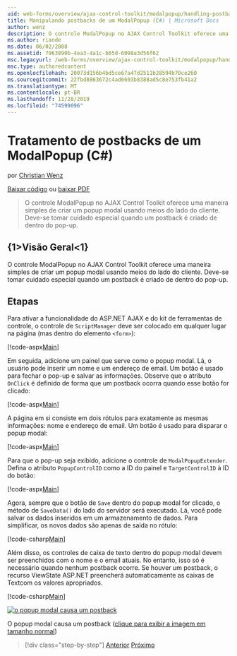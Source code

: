 ```yaml
---
uid: web-forms/overview/ajax-control-toolkit/modalpopup/handling-postbacks-from-a-modalpopup-cs
title: Manipulando postbacks de um ModalPopup (C#) | Microsoft Docs
author: wenz
description: O controle ModalPopup no AJAX Control Toolkit oferece uma maneira simples de criar um popup modal usando meios do lado do cliente. Deve-se tomar cuidado especial quando um PDV...
ms.author: riande
ms.date: 06/02/2008
ms.assetid: 7963890b-4ea3-4a1c-b65d-6098a3d56f62
msc.legacyurl: /web-forms/overview/ajax-control-toolkit/modalpopup/handling-postbacks-from-a-modalpopup-cs
msc.type: authoredcontent
ms.openlocfilehash: 20073d156b4bd5ce67a47d2511b28594b70ce260
ms.sourcegitcommit: 22fbd8863672c4ad6693b8388ad5c8e753fb41a2
ms.translationtype: MT
ms.contentlocale: pt-BR
ms.lasthandoff: 11/28/2019
ms.locfileid: "74599096"
---
```

# <a name="handling-postbacks-from-a-modalpopup-c"></a>Tratamento de postbacks de um ModalPopup (C#)

por [Christian Wenz](https://github.com/wenz)

[Baixar código](https://download.microsoft.com/download/2/4/0/24052038-f942-4336-905b-b60ae56f0dd5/ModalPopup3.cs.zip) ou [baixar PDF](https://download.microsoft.com/download/b/6/a/b6ae89ee-df69-4c87-9bfb-ad1eb2b23373/modalpopup3CS.pdf)

> O controle ModalPopup no AJAX Control Toolkit oferece uma maneira simples de criar um popup modal usando meios do lado do cliente. Deve-se tomar cuidado especial quando um postback é criado de dentro do pop-up.

## <a name="overview"></a>{1&gt;Visão Geral&lt;1}

O controle ModalPopup no AJAX Control Toolkit oferece uma maneira simples de criar um popup modal usando meios do lado do cliente. Deve-se tomar cuidado especial quando um postback é criado de dentro do pop-up.

## <a name="steps"></a>Etapas

Para ativar a funcionalidade do ASP.NET AJAX e do kit de ferramentas de controle, o controle de `ScriptManager` deve ser colocado em qualquer lugar na página (mas dentro do elemento `<form>`):

[!code-aspx[Main](handling-postbacks-from-a-modalpopup-cs/samples/sample1.aspx)]

Em seguida, adicione um painel que serve como o popup modal. Lá, o usuário pode inserir um nome e um endereço de email. Um botão é usado para fechar o pop-up e salvar as informações. Observe que o atributo `OnClick` é definido de forma que um postback ocorra quando esse botão for clicado:

[!code-aspx[Main](handling-postbacks-from-a-modalpopup-cs/samples/sample2.aspx)]

A página em si consiste em dois rótulos para exatamente as mesmas informações: nome e endereço de email. Um botão é usado para disparar o popup modal:

[!code-aspx[Main](handling-postbacks-from-a-modalpopup-cs/samples/sample3.aspx)]

Para que o pop-up seja exibido, adicione o controle de `ModalPopupExtender`. Defina o atributo `PopupControlID` como a ID do painel e `TargetControlID` à ID do botão:

[!code-aspx[Main](handling-postbacks-from-a-modalpopup-cs/samples/sample4.aspx)]

Agora, sempre que o botão de `Save` dentro do popup modal for clicado, o método de `SaveData()` do lado do servidor será executado. Lá, você pode salvar os dados inseridos em um armazenamento de dados. Para simplificar, os novos dados são apenas de saída no rótulo:

[!code-csharp[Main](handling-postbacks-from-a-modalpopup-cs/samples/sample5.cs)]

Além disso, os controles de caixa de texto dentro do popup modal devem ser preenchidos com o nome e o email atuais. No entanto, isso só é necessário quando nenhum postback ocorre. Se houver um postback, o recurso ViewState ASP.NET preencherá automaticamente as caixas de Textcom os valores apropriados.

[!code-csharp[Main](handling-postbacks-from-a-modalpopup-cs/samples/sample6.cs)]

[![o popup modal causa um postback](handling-postbacks-from-a-modalpopup-cs/_static/image2.png)](handling-postbacks-from-a-modalpopup-cs/_static/image1.png)

O popup modal causa um postback ([clique para exibir a imagem em tamanho normal](handling-postbacks-from-a-modalpopup-cs/_static/image3.png))

> [!div class="step-by-step"]
> [Anterior](using-modalpopup-with-a-repeater-control-cs.md)
> [Próximo](positioning-a-modalpopup-cs.md)
